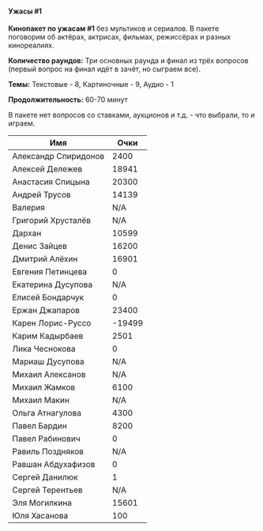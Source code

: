 <!-- tabs:start -->
#### **Ужасы #1**

**Кинопакет по ужасам #1** без мультиков и сериалов. В пакете поговорим об актёрах, актрисах, фильмах, режиссёрах и разных кинореалиях.

**Количество раундов:** Три основных раунда и финал из трёх вопросов (первый вопрос на финал идёт в зачёт, но сыграем все).

**Темы:** Текстовые - 8, Картиночные - 9, Аудио - 1

**Продолжительность:** 60-70 минут

В пакете нет вопросов со ставками, аукционов и т.д. - что выбрали, то и играем.

Имя | Очки
-- | --
Александр Спиридонов | 2400
Алексей Дележев | 18941
Анастасия Спицына | 20300
Андрей Трусов | 14139
Валерия | N/A
Григорий Хрусталёв | N/A
Дархан | 10599
Денис Зайцев | 16200
Дмитрий Алёхин | 16901
Евгения Петинцева | 0
Екатерина Дусупова | N/A
Елисей Бондарчук | 0
Ержан Джапаров | 23400
Карен Лорис-Руссо | -19499
Карим Кадырбаев | 2501
Лика Чеснокова | 0
Мариаш Дусупова | N/A
Михаил Алексанов | N/A
Михаил Жамков | 6100
Михаил Макин | N/A
Ольга Атнагулова | 4300
Павел Бардин | 8200
Павел Рабинович | 0
Равиль Поздняков | N/A
Равшан Абдухафизов | 0
Сергей Данилюк | 1
Сергей Терентьев | N/A
Эля Могилкина | 15601
Юля Хасанова | 100

<!-- tabs:end -->